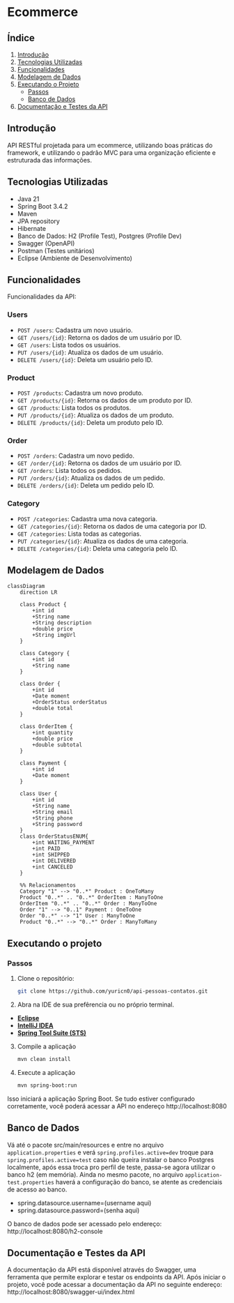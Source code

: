 # Ecommerce 

## Índice
1. [Introdução](#introdução)
2. [Tecnologias Utilizadas](#tecnologias-utilizadas)
3. [Funcionalidades](#funcionalidades)
4. [Modelagem de Dados](#modelagem-de-dados)
5. [Executando o Projeto](#executando-o-projeto)
   - [Passos](#passos)
   - [Banco de Dados](#banco-de-dados)
6. [Documentação e Testes da API](#documentação-e-testes-da-api)

## Introdução
API RESTful projetada para um ecommerce, utilizando boas práticas do framework, e utilizando o padrão MVC para uma organização eficiente e estruturada das informações.

## Tecnologias Utilizadas
- Java 21
- Spring Boot 3.4.2
- Maven
- JPA repository 
- Hibernate
- Banco de Dados: H2 (Profile Test), Postgres (Profile Dev)
- Swagger (OpenAPI)
- Postman (Testes unitários)
- Eclipse (Ambiente de Desenvolvimento) 

## Funcionalidades
Funcionalidades da API:

### Users
- `POST /users`: Cadastra um novo usuário.
- `GET /users/{id}`: Retorna os dados de um usuário por ID.
- `GET /users`: Lista todos os usuários.
- `PUT /users/{id}`: Atualiza os dados de um usuário.
- `DELETE /users/{id}`: Deleta um usuário pelo ID.

### Product
- `POST /products`: Cadastra um novo produto.
- `GET /products/{id}`: Retorna os dados de um produto por ID.
- `GET /products`: Lista todos os produtos.
- `PUT /products/{id}`: Atualiza os dados de um produto.
- `DELETE /products/{id}`: Deleta um produto pelo ID.

### Order
- `POST /orders`: Cadastra um novo pedido.
- `GET /order/{id}`: Retorna os dados de um usuário por ID.
- `GET /orders`: Lista todos os pedidos.
- `PUT /orders/{id}`: Atualiza os dados de um pedido.
- `DELETE /orders/{id}`: Deleta um pedido pelo ID.

### Category
- `POST /categories`: Cadastra uma nova categoria.
- `GET /categories/{id}`: Retorna os dados de uma categoria por ID.
- `GET /categories`: Lista todas as categorias.
- `PUT /categories/{id}`: Atualiza os dados de uma categoria.
- `DELETE /categories/{id}`: Deleta uma categoria pelo ID.

## Modelagem de Dados

```mermaid
classDiagram
    direction LR

    class Product {
        +int id
        +String name
        +String description
        +double price
        +String imgUrl
    }

    class Category {
        +int id
        +String name
    }

    class Order {
        +int id
        +Date moment
        +OrderStatus orderStatus
        +double total
    }

    class OrderItem {
        +int quantity
        +double price
        +double subtotal
    }

    class Payment {
        +int id
        +Date moment
    }

    class User {
        +int id
        +String name
        +String email
        +String phone
        +String password
    }
    class OrderStatusENUM{
        +int WAITING_PAYMENT
        +int PAID
        +int SHIPPED
        +int DELIVERED
        +int CANCELED
    }  

    %% Relacionamentos
    Category "1" --> "0..*" Product : OneToMany
    Product "0..*" .. "0..*" OrderItem : ManyToOne
    OrderItem "0..*" .. "0..*" Order : ManyToOne
    Order "1" --> "0..1" Payment : OneToOne
    Order "0..*" --> "1" User : ManyToOne
    Product "0..*" --> "0..*" Order : ManyToMany
```

## Executando o projeto

### Passos
1. Clone o repositório:
   ```bash
   git clone https://github.com/yuricn0/api-pessoas-contatos.git 

2. Abra na IDE de sua prefêrencia ou no próprio terminal.
- **[Eclipse](https://eclipseide.org/)**
- **[IntelliJ IDEA](https://www.jetbrains.com/idea/download/?section=windows)**
- **[Spring Tool Suite (STS)](https://spring.io/tools)**

3. Compile a aplicação

   ```bash
   mvn clean install
   
4. Execute a aplicação

   ```bash
   mvn spring-boot:run
   
Isso iniciará a aplicação Spring Boot. Se tudo estiver configurado corretamente, você poderá acessar a API no endereço http://localhost:8080

## Banco de Dados

Vá até o pacote src/main/resources e entre no arquivo `application.properties` e verá `spring.profiles.active=dev` troque para `spring.profiles.active=test` caso não queira instalar o banco Postgres localmente, após essa troca pro perfil de teste, passa-se agora utilizar o banco h2 (em memória). Ainda no mesmo pacote, no arquivo `application-test.properties` haverá a configuração do banco, se atente as credenciais de acesso ao banco.

- spring.datasource.username=(username aqui)
- spring.datasource.password=(senha aqui)

O banco de dados pode ser acessado pelo endereço: http://localhost:8080/h2-console 

## Documentação e Testes da API 

A documentação da API está disponível através do Swagger, uma ferramenta que permite explorar e testar os endpoints da API.
Após iniciar o projeto, você pode acessar a documentação da API no seguinte endereço: http://localhost:8080/swagger-ui/index.html 

